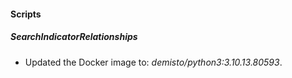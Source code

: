 
#### Scripts

##### SearchIndicatorRelationships

- Updated the Docker image to: *demisto/python3:3.10.13.80593*.
